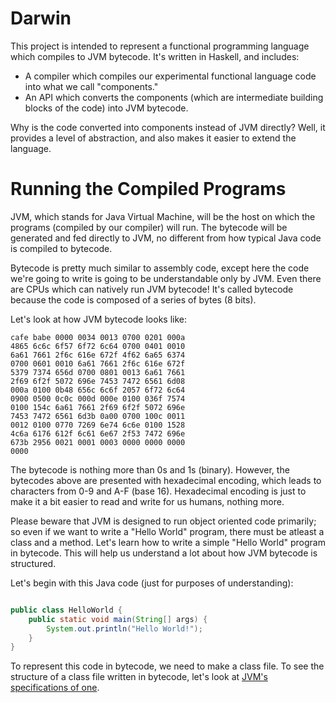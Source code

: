 # Darwin

This project is intended to represent a functional programming language which compiles to JVM bytecode. It's written in Haskell, and includes:

- A compiler which compiles our experimental functional language code into what we call "components."
- An API which converts the components (which are intermediate building blocks of the code) into JVM bytecode.

Why is the code converted into components instead of JVM directly? Well, it provides a level of abstraction, and also makes it easier to extend the language.

# Running the Compiled Programs

JVM, which stands for Java Virtual Machine, will be the host on which the programs (compiled by our compiler) will run. The bytecode will be generated and fed directly to JVM, no different from how typical Java code is compiled to bytecode.

Bytecode is pretty much similar to assembly code, except here the code we're going to write is going to be understandable only by JVM. Even there are CPUs which can natively run JVM bytecode! It's called bytecode because the code is composed of a series of bytes (8 bits).

Let's look at how JVM bytecode looks like:

```
cafe babe 0000 0034 0013 0700 0201 000a
4865 6c6c 6f57 6f72 6c64 0700 0401 0010
6a61 7661 2f6c 616e 672f 4f62 6a65 6374
0700 0601 0010 6a61 7661 2f6c 616e 672f
5379 7374 656d 0700 0801 0013 6a61 7661
2f69 6f2f 5072 696e 7453 7472 6561 6d08
000a 0100 0b48 656c 6c6f 2057 6f72 6c64
0900 0500 0c0c 000d 000e 0100 036f 7574
0100 154c 6a61 7661 2f69 6f2f 5072 696e
7453 7472 6561 6d3b 0a00 0700 100c 0011
0012 0100 0770 7269 6e74 6c6e 0100 1528
4c6a 6176 612f 6c61 6e67 2f53 7472 696e
673b 2956 0021 0001 0003 0000 0000 0000
0000
```

The bytecode is nothing more than 0s and 1s (binary). However, the bytecodes above are presented with hexadecimal encoding, which leads to characters from 0-9 and A-F (base 16). Hexadecimal encoding is just to make it a bit easier to read and write for us humans, nothing more.

Please beware that JVM is designed to run object oriented code primarily; so even if we want to write a "Hello World" program, there must be atleast a class and a method. Let's learn how to write a simple "Hello World" program in bytecode. This will help us understand a lot about how JVM bytecode is structured.

Let's begin with this Java code (just for purposes of understanding):

```java

public class HelloWorld {
    public static void main(String[] args) {
        System.out.println("Hello World!");
    }
}

```

To represent this code in bytecode, we need to make a class file. To see the structure of a class file written in bytecode, let's look at [JVM's specifications of one](https://docs.oracle.com/javase/specs/jvms/se7/html/jvms-4.html).